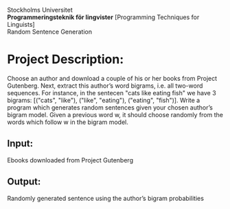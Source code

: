 
</b> Stockholms Universitet</b><br>
<b>Programmeringsteknik för lingvister</b> [Programming Techniques for Linguists] <br>
Random Sentence Generation<br>

<H1>Project Description:</h1>
Choose an author and download a couple of his or her books from Project Gutenberg. Next, extract this author’s word bigrams, i.e. all two-word sequences. For instance, in the sentecen "cats like eating fish" we have 3 bigrams: [("cats", "like"), ("like", "eating"), ("eating", "fish")]. Write a program which generates random sentences given your chosen author’s bigram model. Given a previous word w, it should choose randomly from the words which follow w in the bigram model.

<h2> Input:</h2>
Ebooks downloaded from Project Gutenberg 
<h2> Output:</h2>
Randomly generated sentence using the author’s bigram probabilities

